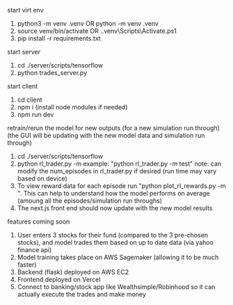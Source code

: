 
start virt env
1. python3 -m venv .venv OR python -m venv .venv
2. source venv/bin/activate OR .\.venv\Scripts\Activate.ps1
3. pip install -r requirements.txt

start server
1. cd ./server/scripts/tensorflow
2. python trades_server.py

start client
1. cd client
2. npm i (install node modules if needed)
3. npm run dev

retrain/rerun the model for new outputs (for a new simulation run through) (the GUI will be updating with the new model data and simulation run through)
1. cd ./server/scripts/tensorflow
2. python rl_trader.py -m <test OR train>
      example: "python rl_trader.py -m test"
      note: can modify the num_episodes in rl_trader.py if desired (run time may vary based on device)
3. To view reward data for each episode run "python plot_rl_rewards.py -m <test OR train>". This can help to understand how the model performs on average (amoung all the episodes/simulation run throughs)
4. The next.js front end should now update with the new model results

features coming soon
1. User enters 3 stocks for their fund (compared to the 3 pre-chosen stocks), and model trades them based on up to date data (via yahoo finance api)
2. Model training takes place on AWS Sagemaker (allowing it to be much faster)
3. Backend (flask) deployed on AWS EC2
4. Frontend deployed on Vercel
5. Connect to banking/stock app like Wealthsimple/Robinhood so it can actually execute the trades and make money
